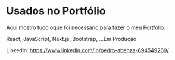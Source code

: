 # Usados no Portfólio

Aqui mostro tudo oque foi necessario para fazer o meu Portfólio.

React, JavaScript, Next.js, Bootstrap, ...Em Produção


Linkedin: https://www.linkedin.com/in/pedro-abenza-694549269/
